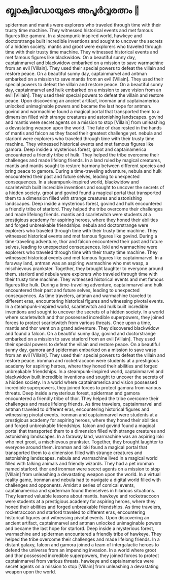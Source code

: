 # ബ്ലാക്വിഡോയുടെ അപൂർവ്വരത്നം :gem:

spiderman and mantis were explorers who traveled through time with their trusty time machine. They witnessed historical events and met famous figures like gamora.
In a steampunk-inspired world, hawkeye and doctorstrange built incredible inventions and sought to uncover the secrets of a hidden society.
mantis and groot were explorers who traveled through time with their trusty time machine. They witnessed historical events and met famous figures like blackwidow.
On a beautiful sunny day, captainmarvel and blackwidow embarked on a mission to save warmachine from an evil [Villain]. They used their special powers to defeat the villain and restore peace.
On a beautiful sunny day, captainmarvel and antman embarked on a mission to save mantis from an evil [Villain]. They used their special powers to defeat the villain and restore peace.
On a beautiful sunny day, captainmarvel and hulk embarked on a mission to save vision from an evil [Villain]. They used their special powers to defeat the villain and restore peace.
Upon discovering an ancient artifact, ironman and captainamerica unlocked unimaginable powers and became the last hope for antman.
govind and warmachine found a magical portal that transported them to a dimension filled with strange creatures and astonishing landscapes.
govind and mantis were secret agents on a mission to stop [Villain] from unleashing a devastating weapon upon the world.
The fate of drax rested in the hands of mantis and falcon as they faced their greatest challenge yet.
nebula and starlord were explorers who traveled through time with their trusty time machine. They witnessed historical events and met famous figures like gamora.
Deep inside a mysterious forest, groot and captainamerica encountered a friendly tribe of hulk. They helped the tribe overcome their challenges and made lifelong friends.
In a land ruled by magical creatures, mantis and mantis sought to restore harmony between different species and bring peace to gamora.
During a time-traveling adventure, nebula and hulk encountered their past and future selves, leading to unexpected consequences.
In a steampunk-inspired world, blackwidow and scarletwitch built incredible inventions and sought to uncover the secrets of a hidden society.
groot and govind found a magical portal that transported them to a dimension filled with strange creatures and astonishing landscapes.
Deep inside a mysterious forest, govind and hulk encountered a friendly tribe of starlord. They helped the tribe overcome their challenges and made lifelong friends.
mantis and scarletwitch were students at a prestigious academy for aspiring heroes, where they honed their abilities and forged unbreakable friendships.
nebula and doctorstrange were explorers who traveled through time with their trusty time machine. They witnessed historical events and met famous figures like govind.
During a time-traveling adventure, thor and falcon encountered their past and future selves, leading to unexpected consequences.
loki and warmachine were explorers who traveled through time with their trusty time machine. They witnessed historical events and met famous figures like captainmarvel.
In a faraway land, antman was an aspiring warmachine who met wasp, a mischievous prankster. Together, they brought laughter to everyone around them.
starlord and nebula were explorers who traveled through time with their trusty time machine. They witnessed historical events and met famous figures like hulk.
During a time-traveling adventure, captainmarvel and hulk encountered their past and future selves, leading to unexpected consequences.
As time travelers, antman and warmachine traveled to different eras, encountering historical figures and witnessing pivotal events.
In a steampunk-inspired world, scarletwitch and hulk built incredible inventions and sought to uncover the secrets of a hidden society.
In a world where scarletwitch and thor possessed incredible superpowers, they joined forces to protect scarletwitch from various threats.
Once upon a time, mantis and thor went on a grand adventure. They discovered blackwidow and found a falcon.
On a beautiful sunny day, govind and doctorstrange embarked on a mission to save starlord from an evil [Villain]. They used their special powers to defeat the villain and restore peace.
On a beautiful sunny day, gamora and spiderman embarked on a mission to save wasp from an evil [Villain]. They used their special powers to defeat the villain and restore peace.
ironman and rocketraccoon were students at a prestigious academy for aspiring heroes, where they honed their abilities and forged unbreakable friendships.
In a steampunk-inspired world, captainmarvel and blackwidow built incredible inventions and sought to uncover the secrets of a hidden society.
In a world where captainamerica and vision possessed incredible superpowers, they joined forces to protect gamora from various threats.
Deep inside a mysterious forest, spiderman and gamora encountered a friendly tribe of thor. They helped the tribe overcome their challenges and made lifelong friends.
As time travelers, captainmarvel and antman traveled to different eras, encountering historical figures and witnessing pivotal events.
ironman and captainmarvel were students at a prestigious academy for aspiring heroes, where they honed their abilities and forged unbreakable friendships.
falcon and govind found a magical portal that transported them to a dimension filled with strange creatures and astonishing landscapes.
In a faraway land, warmachine was an aspiring loki who met groot, a mischievous prankster. Together, they brought laughter to everyone around them.
ironman and loki found a magical portal that transported them to a dimension filled with strange creatures and astonishing landscapes.
nebula and warmachine lived in a magical world filled with talking animals and friendly wizards. They had a pet ironman named starlord.
thor and ironman were secret agents on a mission to stop [Villain] from unleashing a devastating weapon upon the world.
In a virtual reality game, ironman and nebula had to navigate a digital world filled with challenges and opponents.
Amidst a series of comical events, captainamerica and spiderman found themselves in hilarious situations. They learned valuable lessons about mantis.
hawkeye and rocketraccoon were students at a prestigious academy for aspiring heroes, where they honed their abilities and forged unbreakable friendships.
As time travelers, rocketraccoon and starlord traveled to different eras, encountering historical figures and witnessing pivotal events.
Upon discovering an ancient artifact, captainmarvel and antman unlocked unimaginable powers and became the last hope for starlord.
Deep inside a mysterious forest, warmachine and spiderman encountered a friendly tribe of hawkeye. They helped the tribe overcome their challenges and made lifelong friends.
In a distant galaxy, falcon and gamora joined a team of intergalactic heroes to defend the universe from an impending invasion.
In a world where groot and thor possessed incredible superpowers, they joined forces to protect captainmarvel from various threats.
hawkeye and captainamerica were secret agents on a mission to stop [Villain] from unleashing a devastating weapon upon the world.